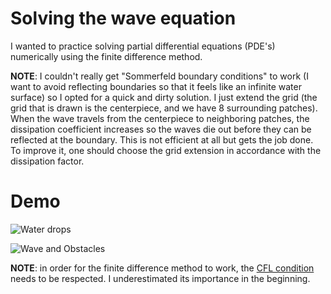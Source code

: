 
# Solving the wave equation

I wanted to practice solving partial differential equations (PDE's)
numerically using the finite difference method. 

**NOTE**: I couldn't really get "Sommerfeld boundary conditions" to work
(I want to avoid reflecting boundaries so that it feels like an infinite water surface)
so I opted for a quick and dirty solution. I just extend the
grid (the grid that is drawn is the centerpiece, and we have 8 surrounding patches).
When the wave travels from the centerpiece to neighboring patches,
the dissipation coefficient increases so the waves die out before they can be reflected
at the boundary. This is not efficient at all but gets the job done. To improve
it, one should choose the grid extension in accordance with the dissipation factor.

# Demo

![Water drops](gifs/water_drops.gif)

![Wave and Obstacles](gifs/linear_wave.gif)

**NOTE**: in order for the finite difference method to work,
the [CFL condition](https://en.wikipedia.org/wiki/Courant%E2%80%93Friedrichs%E2%80%93Lewy_condition) needs to be respected. I underestimated
its importance in the beginning.

